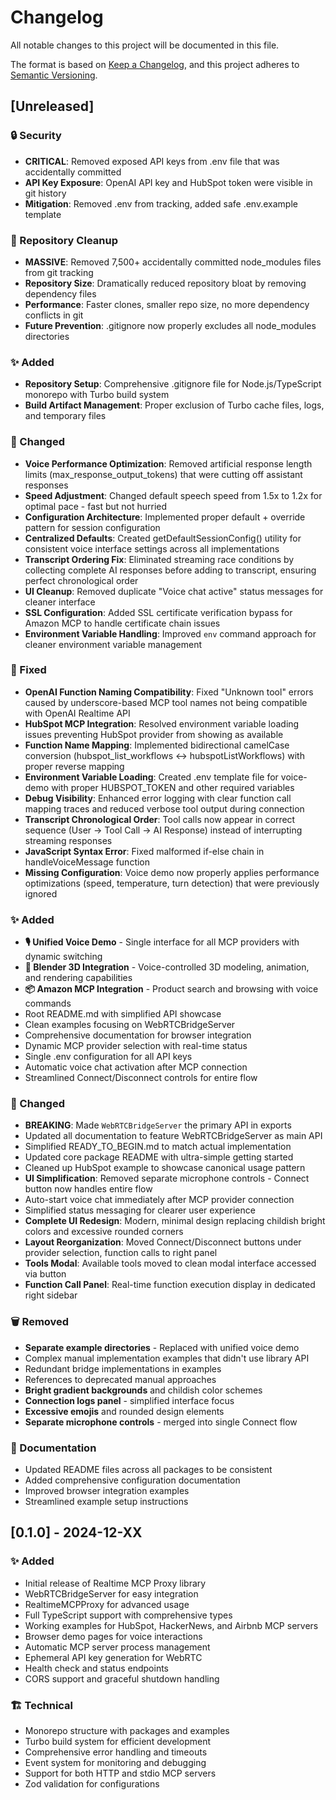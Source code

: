 # Changelog

All notable changes to this project will be documented in this file.

The format is based on [Keep a Changelog](https://keepachangelog.com/en/1.0.0/),
and this project adheres to [Semantic Versioning](https://semver.org/spec/v2.0.0.html).

## [Unreleased]

### 🔒 Security
- **CRITICAL**: Removed exposed API keys from .env file that was accidentally committed
- **API Key Exposure**: OpenAI API key and HubSpot token were visible in git history
- **Mitigation**: Removed .env from tracking, added safe .env.example template

### 🧹 Repository Cleanup
- **MASSIVE**: Removed 7,500+ accidentally committed node_modules files from git tracking
- **Repository Size**: Dramatically reduced repository bloat by removing dependency files
- **Performance**: Faster clones, smaller repo size, no more dependency conflicts in git
- **Future Prevention**: .gitignore now properly excludes all node_modules directories

### ✨ Added
- **Repository Setup**: Comprehensive .gitignore file for Node.js/TypeScript monorepo with Turbo build system
- **Build Artifact Management**: Proper exclusion of Turbo cache files, logs, and temporary files

### 🔧 Changed
- **Voice Performance Optimization**: Removed artificial response length limits (max_response_output_tokens) that were cutting off assistant responses
- **Speed Adjustment**: Changed default speech speed from 1.5x to 1.2x for optimal pace - fast but not hurried
- **Configuration Architecture**: Implemented proper default + override pattern for session configuration
- **Centralized Defaults**: Created getDefaultSessionConfig() utility for consistent voice interface settings across all implementations
- **Transcript Ordering Fix**: Eliminated streaming race conditions by collecting complete AI responses before adding to transcript, ensuring perfect chronological order
- **UI Cleanup**: Removed duplicate "Voice chat active" status messages for cleaner interface
- **SSL Configuration**: Added SSL certificate verification bypass for Amazon MCP to handle certificate chain issues
- **Environment Variable Handling**: Improved `env` command approach for cleaner environment variable management

### 🐛 Fixed
- **OpenAI Function Naming Compatibility**: Fixed "Unknown tool" errors caused by underscore-based MCP tool names not being compatible with OpenAI Realtime API
- **HubSpot MCP Integration**: Resolved environment variable loading issues preventing HubSpot provider from showing as available
- **Function Name Mapping**: Implemented bidirectional camelCase conversion (hubspot_list_workflows ↔ hubspotListWorkflows) with proper reverse mapping
- **Environment Variable Loading**: Created .env template file for voice-demo with proper HUBSPOT_TOKEN and other required variables
- **Debug Visibility**: Enhanced error logging with clear function call mapping traces and reduced verbose tool output during connection
- **Transcript Chronological Order**: Tool calls now appear in correct sequence (User → Tool Call → AI Response) instead of interrupting streaming responses
- **JavaScript Syntax Error**: Fixed malformed if-else chain in handleVoiceMessage function
- **Missing Configuration**: Voice demo now properly applies performance optimizations (speed, temperature, turn detection) that were previously ignored

### ✨ Added
- **🎙️ Unified Voice Demo** - Single interface for all MCP providers with dynamic switching
- **🎨 Blender 3D Integration** - Voice-controlled 3D modeling, animation, and rendering capabilities
- **📦 Amazon MCP Integration** - Product search and browsing with voice commands
- Root README.md with simplified API showcase
- Clean examples focusing on WebRTCBridgeServer  
- Comprehensive documentation for browser integration
- Dynamic MCP provider selection with real-time status
- Single .env configuration for all API keys
- Automatic voice chat activation after MCP connection
- Streamlined Connect/Disconnect controls for entire flow

### 🔧 Changed
- **BREAKING**: Made `WebRTCBridgeServer` the primary API in exports
- Updated all documentation to feature WebRTCBridgeServer as main API
- Simplified READY_TO_BEGIN.md to match actual implementation
- Updated core package README with ultra-simple getting started
- Cleaned up HubSpot example to showcase canonical usage pattern
- **UI Simplification**: Removed separate microphone controls - Connect button now handles entire flow
- Auto-start voice chat immediately after MCP provider connection
- Simplified status messaging for clearer user experience
- **Complete UI Redesign**: Modern, minimal design replacing childish bright colors and excessive rounded corners
- **Layout Reorganization**: Moved Connect/Disconnect buttons under provider selection, function calls to right panel
- **Tools Modal**: Available tools moved to clean modal interface accessed via button
- **Function Call Panel**: Real-time function execution display in dedicated right sidebar

### 🗑️ Removed
- **Separate example directories** - Replaced with unified voice demo
- Complex manual implementation examples that didn't use library API
- Redundant bridge implementations in examples
- References to deprecated manual approaches
- **Bright gradient backgrounds** and childish color schemes
- **Connection logs panel** - simplified interface focus
- **Excessive emojis** and rounded design elements
- **Separate microphone controls** - merged into single Connect flow

### 📝 Documentation
- Updated README files across all packages to be consistent
- Added comprehensive configuration documentation
- Improved browser integration examples
- Streamlined example setup instructions

## [0.1.0] - 2024-12-XX

### ✨ Added
- Initial release of Realtime MCP Proxy library
- WebRTCBridgeServer for easy integration
- RealtimeMCPProxy for advanced usage
- Full TypeScript support with comprehensive types
- Working examples for HubSpot, HackerNews, and Airbnb MCP servers
- Browser demo pages for voice interactions
- Automatic MCP server process management
- Ephemeral API key generation for WebRTC
- Health check and status endpoints
- CORS support and graceful shutdown handling

### 🏗️ Technical
- Monorepo structure with packages and examples
- Turbo build system for efficient development
- Comprehensive error handling and timeouts
- Event system for monitoring and debugging
- Support for both HTTP and stdio MCP servers
- Zod validation for configurations 